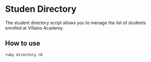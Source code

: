 # Studen Directory #

The student directory script allows you to menage the list of students enrolled at Villains Academy.

## How to use ##

```shell
ruby directory.rb
```
